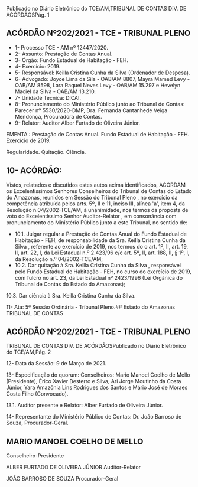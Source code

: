 Publicado  no  Diário  Eletrônico do TCE/AM,TRIBUNAL DE CONTAS DIV. DE ACÓRDÃOSPág. 1

## ACÓRDÃO Nº202/2021 - TCE - TRIBUNAL PLENO

- 1- Processo TCE - AM nº 12447/2020.
- 2- Assunto: Prestação de Contas Anual.
- 3- Órgão: Fundo Estadual de Habitação - FEH.
- 4- Exercício: 2019.
- 5- Responsável: Keilla Cristina Cunha da Silva (Ordenador de Despesa).
- 6- Advogado: Joyce Lima da Sila - OAB/AM 8807, Mayra Mamed Levy - OAB/AM 8598, Lara  Raquel  Neves  Levy  -  OAB/AM  15.297  e  Hevelyn  Maciel  da  Silva  -  OAB/AM 13.210.
- 7- Unidade Técnica: DICAI.
- 8- Pronunciamento  do  Ministério  Público  junto  ao  Tribunal  de  Contas: Parecer  nº 5530/2020-DMP, Dra. Fernanda Cantanhede Veiga Mendonça, Procuradora de Contas.
- 9- Relator: Auditor Alber Furtado de Oliveira Júnior.

EMENTA : Prestação de Contas Anual. Fundo Estadual de Habitação - FEH. Exercício de 2019.

Regularidade. Quitação. Ciência.

## 10-  ACÓRDÃO:

Vistos, relatados e discutidos estes autos acima identificados, ACORDAM os Excelentíssimos Senhores Conselheiros do Tribunal de Contas do Estado do Amazonas, reunidos em Sessão do Tribunal Pleno , no exercício da competência atribuída pelos arts. 5º, II e 11, inciso III, alínea 'a', item 4, da Resolução n.04/2002-TCE/AM, à unanimidade, nos termos da proposta de voto do Excelentíssimo Senhor Auditor-Relator , em consonância com pronunciamento do Ministério Público junto a este Tribunal, no sentido de:

- 10.1. Julgar  regular a  Prestação  de  Contas  Anual  do  Fundo  Estadual  de Habitação - FEH, de responsabilidade da Sra. Keilla Cristina Cunha da Silva , referente ao exercício de 2019, nos termos do o art. 1º, II, art. 19, II, art. 22, I, da Lei Estadual n.º 2.423/96 c/c art. 5º, II, art. 188, II, § 1º, I, da Resolução n.º 04/2002-TCE/AM;
- 10.2. Dar  quitação à Sra.  Keilla  Cristina  Cunha  da  Silva ,  responsável  pelo Fundo Estadual de Habitação - FEH, no curso do exercício de 2019, com fulcro no art. 23, da Lei Estadual nº 2423/1996 (Lei Orgânica do Tribunal de Contas do Estado do Amazonas);

10.3. Dar ciência à Sra. Keilla Cristina Cunha da Silva.

11-  Ata: 5ª Sessão Ordinária - Tribunal Pleno.## Estado do Amazonas TRIBUNAL DE CONTAS

## ACÓRDÃO Nº202/2021 - TCE - TRIBUNAL PLENO

TRIBUNAL DE CONTAS DIV. DE ACÓRDÃOSPublicado  no  Diário  Eletrônico do TCE/AM,Pág. 2

12-  Data da Sessão: 9 de Março de 2021.

13-  Especificação do quorum: Conselheiros: Mario Manoel Coelho de Mello (Presidente), Érico Xavier Desterro e Silva, Ari Jorge Moutinho da Costa Júnior, Yara Amazônia Lins Rodrigues dos Santos e Mário José de Moraes Costa Filho (Convocado).

13.1. Auditor presente e Relator: Alber Furtado de Oliveira Júnior.

14-  Representante  do  Ministério  Público  de  Contas: Dr. João  Barroso  de  Souza, Procurador-Geral.

## MARIO MANOEL COELHO DE MELLO

Conselheiro-Presidente

ALBER FURTADO DE OLIVEIRA JÚNIOR Auditor-Relator

JOÃO BARROSO DE SOUZA Procurador-Geral